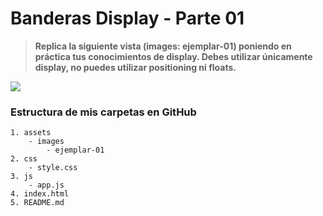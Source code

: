 # Banderas Display - Parte 01 #

> __Replica la siguiente vista (images: ejemplar-01) poniendo en práctica tus conocimientos de display. Debes utilizar únicamente display, no puedes utilizar positioning ni floats.__

![](https://fotos.subefotos.com/8157f58d3d2dcfcf689ec56554097266o.png)

### Estructura de mis carpetas en GitHub ###
```Banderas-display
1. assets
    - images
        - ejemplar-01
2. css
    - style.css
3. js
    - app.js
4. index.html
5. README.md
```
    





